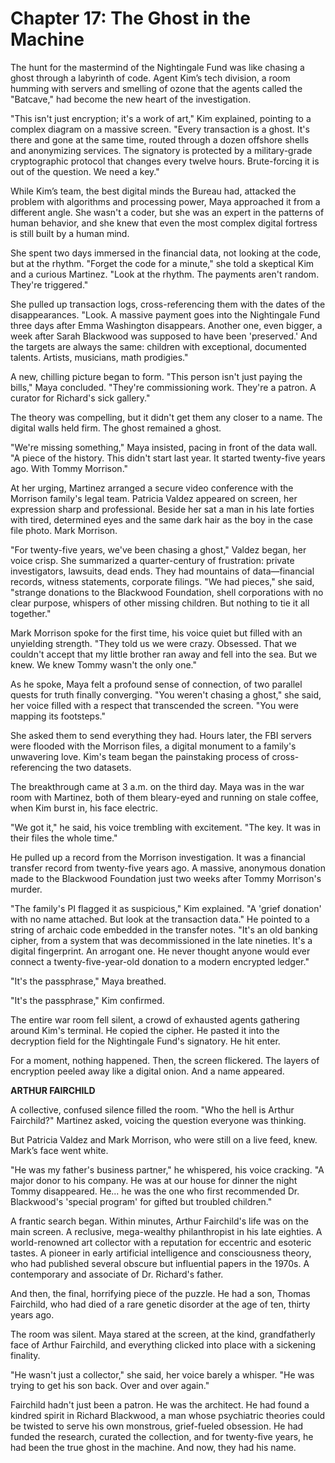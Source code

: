 # Chapter 17: The Ghost in the Machine

The hunt for the mastermind of the Nightingale Fund was like chasing a ghost through a labyrinth of code. Agent Kim’s tech division, a room humming with servers and smelling of ozone that the agents called the "Batcave," had become the new heart of the investigation.

"This isn't just encryption; it's a work of art," Kim explained, pointing to a complex diagram on a massive screen. "Every transaction is a ghost. It's there and gone at the same time, routed through a dozen offshore shells and anonymizing services. The signatory is protected by a military-grade cryptographic protocol that changes every twelve hours. Brute-forcing it is out of the question. We need a key."

While Kim’s team, the best digital minds the Bureau had, attacked the problem with algorithms and processing power, Maya approached it from a different angle. She wasn't a coder, but she was an expert in the patterns of human behavior, and she knew that even the most complex digital fortress is still built by a human mind.

She spent two days immersed in the financial data, not looking at the code, but at the rhythm. "Forget the code for a minute," she told a skeptical Kim and a curious Martinez. "Look at the rhythm. The payments aren't random. They're triggered."

She pulled up transaction logs, cross-referencing them with the dates of the disappearances. "Look. A massive payment goes into the Nightingale Fund three days after Emma Washington disappears. Another one, even bigger, a week after Sarah Blackwood was supposed to have been 'preserved.' And the targets are always the same: children with exceptional, documented talents. Artists, musicians, math prodigies."

A new, chilling picture began to form. "This person isn't just paying the bills," Maya concluded. "They're commissioning work. They're a patron. A curator for Richard's sick gallery."

The theory was compelling, but it didn't get them any closer to a name. The digital walls held firm. The ghost remained a ghost.

"We're missing something," Maya insisted, pacing in front of the data wall. "A piece of the history. This didn't start last year. It started twenty-five years ago. With Tommy Morrison."

At her urging, Martinez arranged a secure video conference with the Morrison family's legal team. Patricia Valdez appeared on screen, her expression sharp and professional. Beside her sat a man in his late forties with tired, determined eyes and the same dark hair as the boy in the case file photo. Mark Morrison.

"For twenty-five years, we've been chasing a ghost," Valdez began, her voice crisp. She summarized a quarter-century of frustration: private investigators, lawsuits, dead ends. They had mountains of data—financial records, witness statements, corporate filings. "We had pieces," she said, "strange donations to the Blackwood Foundation, shell corporations with no clear purpose, whispers of other missing children. But nothing to tie it all together."

Mark Morrison spoke for the first time, his voice quiet but filled with an unyielding strength. "They told us we were crazy. Obsessed. That we couldn't accept that my little brother ran away and fell into the sea. But we knew. We knew Tommy wasn't the only one."

As he spoke, Maya felt a profound sense of connection, of two parallel quests for truth finally converging. "You weren't chasing a ghost," she said, her voice filled with a respect that transcended the screen. "You were mapping its footsteps."

She asked them to send everything they had. Hours later, the FBI servers were flooded with the Morrison files, a digital monument to a family's unwavering love. Kim's team began the painstaking process of cross-referencing the two datasets.

The breakthrough came at 3 a.m. on the third day. Maya was in the war room with Martinez, both of them bleary-eyed and running on stale coffee, when Kim burst in, his face electric.

"We got it," he said, his voice trembling with excitement. "The key. It was in their files the whole time."

He pulled up a record from the Morrison investigation. It was a financial transfer record from twenty-five years ago. A massive, anonymous donation made to the Blackwood Foundation just two weeks after Tommy Morrison's murder.

"The family's PI flagged it as suspicious," Kim explained. "A 'grief donation' with no name attached. But look at the transaction data." He pointed to a string of archaic code embedded in the transfer notes. "It's an old banking cipher, from a system that was decommissioned in the late nineties. It's a digital fingerprint. An arrogant one. He never thought anyone would ever connect a twenty-five-year-old donation to a modern encrypted ledger."

"It's the passphrase," Maya breathed.

"It's the passphrase," Kim confirmed.

The entire war room fell silent, a crowd of exhausted agents gathering around Kim's terminal. He copied the cipher. He pasted it into the decryption field for the Nightingale Fund's signatory. He hit enter.

For a moment, nothing happened. Then, the screen flickered. The layers of encryption peeled away like a digital onion. And a name appeared.

**ARTHUR FAIRCHILD**

A collective, confused silence filled the room. "Who the hell is Arthur Fairchild?" Martinez asked, voicing the question everyone was thinking.

But Patricia Valdez and Mark Morrison, who were still on a live feed, knew. Mark’s face went white.

"He was my father's business partner," he whispered, his voice cracking. "A major donor to his company. He was at our house for dinner the night Tommy disappeared. He... he was the one who first recommended Dr. Blackwood's 'special program' for gifted but troubled children."

A frantic search began. Within minutes, Arthur Fairchild's life was on the main screen. A reclusive, mega-wealthy philanthropist in his late eighties. A world-renowned art collector with a reputation for eccentric and esoteric tastes. A pioneer in early artificial intelligence and consciousness theory, who had published several obscure but influential papers in the 1970s. A contemporary and associate of Dr. Richard's father.

And then, the final, horrifying piece of the puzzle. He had a son, Thomas Fairchild, who had died of a rare genetic disorder at the age of ten, thirty years ago.

The room was silent. Maya stared at the screen, at the kind, grandfatherly face of Arthur Fairchild, and everything clicked into place with a sickening finality.

"He wasn't just a collector," she said, her voice barely a whisper. "He was trying to get his son back. Over and over again."

Fairchild hadn't just been a patron. He was the architect. He had found a kindred spirit in Richard Blackwood, a man whose psychiatric theories could be twisted to serve his own monstrous, grief-fueled obsession. He had funded the research, curated the collection, and for twenty-five years, he had been the true ghost in the machine. And now, they had his name.
